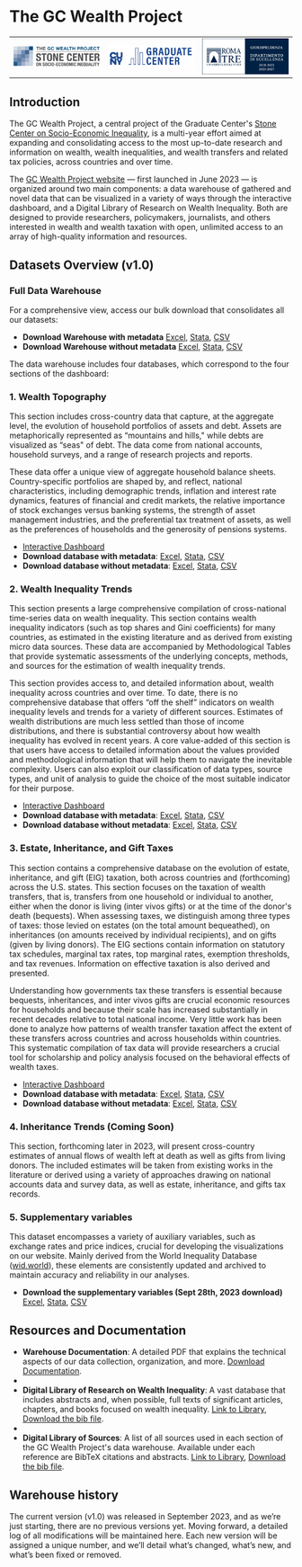 # The GC Wealth Project

<table align="center" width="80%">
  <tr>
    <td align="center" width="33.33%">
      <img src="logos/stone_logo.png" alt="Stone Logo" style="width:100%;" />
    </td>
    <td align="center" width="33.33%">
      <img src="logos/gc_logo.png" alt="GC Logo" style="width:100%;" />
    </td>
    <td align="center" width="33.33%">
      <img src="logos/roma_tre_logo.png" alt="Roma Tre Logo" style="width:100%;" />
    </td>
  </tr>
</table>

## Introduction
The GC Wealth Project, a central project of the Graduate Center's [Stone Center on Socio-Economic Inequality](https://stonecenter.gc.cuny.edu), is a multi-year effort aimed at expanding and consolidating access to the most up-to-date research and information on wealth, wealth inequalities, and wealth transfers and related tax policies, across countries and over time.

The [GC Wealth Project website](https://wealthproject.gc.cuny.edu/index.html) — first launched in June 2023 — is organized around two main components: a data warehouse of gathered and novel data that can be visualized in a variety of ways through the interactive dashboard, and a Digital Library of Research on Wealth Inequality. Both are designed to provide researchers, policymakers, journalists, and others interested in wealth and wealth taxation with open, unlimited access to an array of high-quality information and resources.

## Datasets Overview (v1.0)

### Full Data Warehouse
For a comprehensive view, access our bulk download that consolidates all our datasets:
- **Download Warehouse with metadata** [Excel](https://docs.google.com/spreadsheets/d/1W5QPAtFphR2n37wzkkqv5ZMuyIZxa-ZA/edit?usp=share_link&ouid=114609468696885316335&rtpof=true&sd=true), [Stata](https://drive.google.com/file/d/1l82VBIsFXiY83UBvklZx8ozZngrGVLiK/view?usp=share_link), [CSV](https://drive.google.com/file/d/1FmO8qVbBshI0iQqyY321jjp1jfKnvLT_/view?usp=share_link)
- **Download Warehouse without metadata** [Excel](https://docs.google.com/spreadsheets/d/1gXVxqC9MRze6t8rB5V_ZDPDPc-OkgnQi/edit?usp=share_link&ouid=114609468696885316335&rtpof=true&sd=true), [Stata](https://drive.google.com/file/d/1s9V6_uA5-Pl6IXao_UA9odaakUeKnAQI/view?usp=share_link), [CSV](https://drive.google.com/file/d/1dEuqsWiyFfhwSDGysY3qLw0H-iYrolhg/view?usp=share_link)

The data warehouse includes four databases, which correspond to the four sections of the dashboard:

### 1. Wealth Topography

This section includes cross-country data that capture, at the aggregate level, the evolution of household portfolios of assets and debt. Assets are metaphorically represented as “mountains and hills," while debts are visualized as “seas" of debt. The data come from national accounts, household surveys, and a range of research projects and reports.

These data offer a unique view of aggregate household balance sheets. Country-specific portfolios are shaped by, and reflect, national characteristics, including demographic trends, inflation and interest rate dynamics, features of financial and credit markets, the relative importance of stock exchanges versus banking systems, the strength of asset management industries, and the preferential tax treatment of assets, as well as the preferences of households and the generosity of pensions systems.

- [Interactive Dashboard](https://wealthproject.gc.cuny.edu/wealth-topography/)
- **Download database with metadata**: [Excel](https://docs.google.com/spreadsheets/d/1rTg8qU5hBhsNMU970Homkbml88R7cHEn/edit?usp=share_link&ouid=114609468696885316335&rtpof=true&sd=true), [Stata](https://drive.google.com/file/d/1tv2f8-SAx6qbSYP6ufuKUf3lP228eUXO/view?usp=share_link), [CSV](https://drive.google.com/file/d/1sIrSw1bFZJAuertcIuo9dwdmYadMYgxR/view?usp=share_link)
- **Download database without metadata**: [Excel](https://docs.google.com/spreadsheets/d/1zjaJdk-2SF48g3RtToZGsqiiAluFzj0i/edit?usp=share_link&ouid=114609468696885316335&rtpof=true&sd=true), [Stata](https://drive.google.com/file/d/1w_7QD6LAgBcxaHjbLQ13ZKCWAes8DQfJ/view?usp=share_link), [CSV](https://drive.google.com/file/d/1NqvbT2A03XvqT_Siax_SaT8XXpAwKAkU/view?usp=share_link)
 

### 2. Wealth Inequality Trends

This section presents a large comprehensive compilation of cross-national time-series data on wealth inequality. This section contains wealth inequality indicators (such as top shares and Gini coefficients) for many countries, as estimated in the existing literature and as derived from existing micro data sources. These data are accompanied by Methodological Tables that provide systematic assessments of the underlying concepts, methods, and sources for the estimation of wealth inequality trends.

This section provides access to, and detailed information about, wealth inequality across countries and over time. To date, there is no comprehensive database that offers “off the shelf” indicators on wealth inequality levels and trends for a variety of different sources. Estimates of wealth distributions are much less settled than those of income distributions, and there is substantial controversy about how wealth inequality has evolved in recent years. A core value-added of this section is that users have access to detailed information about the values provided and methodological information that will help them to navigate the inevitable complexity. Users can also exploit our classification of data types, source types, and unit of analysis to guide the choice of the most suitable indicator for their purpose.

- [Interactive Dashboard](https://wealthproject.gc.cuny.edu/wealth-inequality-trends/)
- **Download database with metadata**: [Excel](https://docs.google.com/spreadsheets/d/18XZkaYwhxOW8UFIbdmHEbt2hOun873AU/edit?usp=share_link&rtpof=true&sd=true), [Stata](https://drive.google.com/file/d/1tFDB_fYc5Y-2vcVu9mqNvqkdnnvA00PV/view?usp=share_link), [CSV](https://drive.google.com/file/d/1kgApz4LGfxEkIRSLOSknRvPKYV7Nm50E/view?usp=share_link)
- **Download database without metadata**: [Excel](https://docs.google.com/spreadsheets/d/1Lk4k2XyIOCm_PEj-2NC_e1ihsWTY8wsr/edit?usp=share_link&ouid=114609468696885316335&rtpof=true&sd=true), [Stata](https://drive.google.com/file/d/1aS2iFlhu2mEIE5dYcxGXoDlL44P_T4bl/view?usp=share_link), [CSV](https://drive.google.com/file/d/1T-B9DopQIs9a6VfnfkOSjGdO_zvnkPXp/view?usp=share_link)

### 3. Estate, Inheritance, and Gift Taxes

This section contains a comprehensive database on the evolution of estate, inheritance, and gift (EIG) taxation, both across countries and (forthcoming) across the U.S. states. This section focuses on the taxation of wealth transfers, that is, transfers from one household or individual to another, either when the donor is living (inter vivos gifts) or at the time of the donor's death (bequests). When assessing taxes, we distinguish among three types of taxes: those levied on estates (on the total amount bequeathed), on inheritances (on amounts received by individual recipients), and on gifts (given by living donors). The EIG sections contain information on statutory tax schedules, marginal tax rates, top marginal rates, exemption thresholds, and tax revenues. Information on effective taxation is also derived and presented.

Understanding how governments tax these transfers is essential because bequests, inheritances, and inter vivos gifts are crucial economic resources for households and because their scale has increased substantially in recent decades relative to total national income. Very little work has been done to analyze how patterns of wealth transfer taxation affect the extent of these transfers across countries and across households within countries. This systematic compilation of tax data will provide researchers a crucial tool for scholarship and policy analysis focused on the behavioral effects of wealth taxes.

- [Interactive Dashboard](https://wealthproject.gc.cuny.edu/EIG/)
- **Download database with metadata**: [Excel](https://docs.google.com/spreadsheets/d/1oktzUHLXnHEeCOm2AXboujw4Vi0svH8z/edit?usp=share_link&ouid=114609468696885316335&rtpof=true&sd=true), [Stata](https://drive.google.com/file/d/1xVeyI0OltOjuni9TUCWDAlz9gypmZKoH/view?usp=share_link), [CSV](https://drive.google.com/file/d/143Jxc3V4CN0S-otwGj1rljWJM3k4ernD/view?usp=share_link)
- **Download database without metadata**: [Excel](https://docs.google.com/spreadsheets/d/1ipy5aisep7hU1c70m0XsIaImIumaHT7Y/edit?usp=share_link&rtpof=true&sd=true), [Stata](https://drive.google.com/file/d/15tjJqmnxJVjIMq9xcg13y1vC683KFNnW/view?usp=share_link), [CSV](https://drive.google.com/file/d/1VblxwCxzX50XUu7fWFk1YYHVmV0mxvFr/view?usp=share_link)

### 4. Inheritance Trends (Coming Soon)
This section, forthcoming later in 2023, will present cross-country estimates of annual flows of wealth left at death as well as gifts from living donors. The included estimates will be taken from existing works in the literature or derived using a variety of approaches drawing on national accounts data and survey data, as well as estate, inheritance, and gifts tax records.

### 5. Supplementary variables 
This dataset encompasses a variety of auxiliary variables, such as exchange rates and price indices, crucial for developing the visualizations on our website. Mainly derived from the World Inequality Database ([wid.world](www.wid.world)), these elements are consistently updated and archived to maintain accuracy and reliability in our analyses.
- **Download the supplementary variables (Sept 28th, 2023 download)** [Excel](https://docs.google.com/spreadsheets/d/1ulGyRU8pan08dnqJyKGehndAcR7sY1D7/edit?usp=share_link&ouid=114609468696885316335&rtpof=true&sd=true), [Stata](https://drive.google.com/file/d/1cmHG8th8lEkKEfqgAgMC6FmvS9Hh334q/view?usp=share_link), [CSV](https://drive.google.com/file/d/16LS8NicLEFLfiVh6GqNOgho7SNuSDm2H/view?usp=share_link)

## Resources and Documentation

- **Warehouse Documentation**: A detailed PDF that explains the technical aspects of our data collection, organization, and more. [Download Documentation](https://drive.google.com/file/d/1du3HqZnRxAoWiYhi2YS_rLKVxlruySjJ/view?usp=share_link).
- 
- **Digital Library of Research on Wealth Inequality**: A vast database that includes abstracts and, when possible, full texts of significant articles, chapters, and books focused on wealth inequality. [Link to Library](https://wealthproject.gc.cuny.edu/digital-library-of-research/), [Download the bib file](https://drive.google.com/file/d/1Y_jZT4CbtJHEEVhjB59taYhckgIW2tzZ/view?usp=share_link).
- 
- **Digital Library of Sources**: A list of all sources used in each section of the GC Wealth Project's data warehouse. Available under each reference are BibTeX citations and abstracts. [Link to Library](https://wealthproject.gc.cuny.edu/data/data-sources-library/), [Download the bib file](https://drive.google.com/file/d/1gfwMdiyWea66Vhm4wD3lLe0bDKKDT9tu/view?usp=share_link).

## Warehouse history 

The current version (v1.0) was released in September 2023, and as we’re just starting, there are no previous versions yet. Moving forward, a detailed log of all modifications will be maintained here. Each new version will be assigned a unique number, and we’ll detail what’s changed, what’s new, and what’s been fixed or removed.
